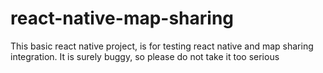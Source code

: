# react-native-map-sharing
This basic react native project, is for testing react native and map sharing integration. It is surely buggy, so please do not take it too serious
